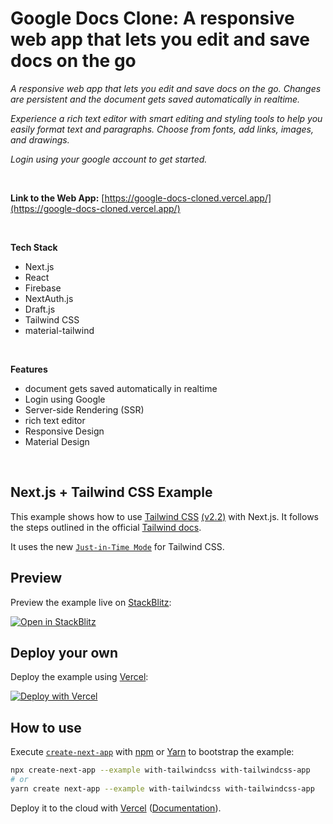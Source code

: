 # Google Docs Clone: A responsive web app that lets you edit and save docs on the go

_A responsive web app that lets you edit and save docs on the go. Changes are persistent and the document gets saved automatically in realtime._

_Experience a rich text editor with smart editing and styling tools to help you easily format text and paragraphs. Choose from fonts, add links, images, and drawings._

_Login using your google account to get started._

<br/>

**Link to the Web App:** [https://google-docs-cloned.vercel.app/](https://google-docs-cloned.vercel.app/)

<br/>

**Tech Stack**
* Next.js
* React
* Firebase
* NextAuth.js
* Draft.js
* Tailwind CSS
* material-tailwind

<br/>

**Features**
* document gets saved automatically in realtime
* Login using Google
* Server-side Rendering (SSR)
* rich text editor
* Responsive Design
* Material Design

<br/>

## Next.js + Tailwind CSS Example

This example shows how to use [Tailwind CSS](https://tailwindcss.com/) [(v2.2)](https://blog.tailwindcss.com/tailwindcss-2-2) with Next.js. It follows the steps outlined in the official [Tailwind docs](https://tailwindcss.com/docs/guides/nextjs).

It uses the new [`Just-in-Time Mode`](https://tailwindcss.com/docs/just-in-time-mode) for Tailwind CSS.

## Preview

Preview the example live on [StackBlitz](http://stackblitz.com/):

[![Open in StackBlitz](https://developer.stackblitz.com/img/open_in_stackblitz.svg)](https://stackblitz.com/github/vercel/next.js/tree/canary/examples/with-tailwindcss)

## Deploy your own

Deploy the example using [Vercel](https://vercel.com?utm_source=github&utm_medium=readme&utm_campaign=next-example):

[![Deploy with Vercel](https://vercel.com/button)](https://vercel.com/new/git/external?repository-url=https://github.com/vercel/next.js/tree/canary/examples/with-tailwindcss&project-name=with-tailwindcss&repository-name=with-tailwindcss)

## How to use

Execute [`create-next-app`](https://github.com/vercel/next.js/tree/canary/packages/create-next-app) with [npm](https://docs.npmjs.com/cli/init) or [Yarn](https://yarnpkg.com/lang/en/docs/cli/create/) to bootstrap the example:

```bash
npx create-next-app --example with-tailwindcss with-tailwindcss-app
# or
yarn create next-app --example with-tailwindcss with-tailwindcss-app
```

Deploy it to the cloud with [Vercel](https://vercel.com/new?utm_source=github&utm_medium=readme&utm_campaign=next-example) ([Documentation](https://nextjs.org/docs/deployment)).
